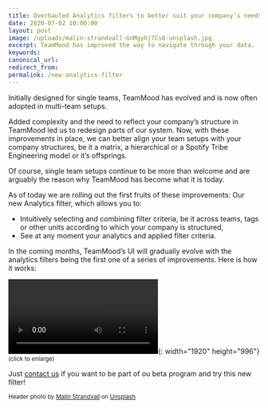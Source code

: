 ```yaml
---
title: Overhauled Analytics filters to better suit your company’s needs
date: 2020-07-02 10:00:00
layout: post
image: /uploads/malin-strandvall-GnMgyhj7Cs8-unsplash.jpg
excerpt: TeamMood has improved the way to navigate through your data.
keywords:
canonical_url:
redirect_from:
permalink: /new-analytics-filter
---
```


Initially designed for single teams, TeamMood has evolved and is now often adopted in multi-team setups.&nbsp;

Added complexity and the need to reflect your company’s structure in TeamMood led us to redesign parts of our system. Now, with these improvements in place, we can better align your team setups with your company structures, be it a matrix, a hierarchical or a Spotify Tribe Engineering model or it’s offsprings.

Of course, single team setups continue to be more than welcome and are arguably the reason why TeamMood has become what it is today.

As of today we are rolling out the first fruits of these improvements: Our new Analytics filter, which allows you to:

* Intuitively selecting and combining filter criteria, be it across teams, tags or other units according to which your company is structured,
* See at any moment your analytics and applied filter criteria.

In the coming months, TeamMood’s UI will gradually evolve with the analytics filters being the first one of a series of improvements. Here is how it works:

![TeamMood analytics filter](/uploads/recording.mp4 "TeamMood analytics filter"){: width="1920" height="996"}
<small>(click to enlarge)</small>

Just [contact us](mailto:support@teammood.com) if you want to be part of ou beta program and try this new filter\!

<small>Header photo by <a href="https://unsplash.com/@malinstrandvall?utm_source=unsplash&amp;utm_medium=referral&amp;utm_content=creditCopyText">Malin Strandvall</a> on <a href="https://unsplash.com/?utm_source=unsplash&amp;utm_medium=referral&amp;utm_content=creditCopyText">Unsplash</a></small>